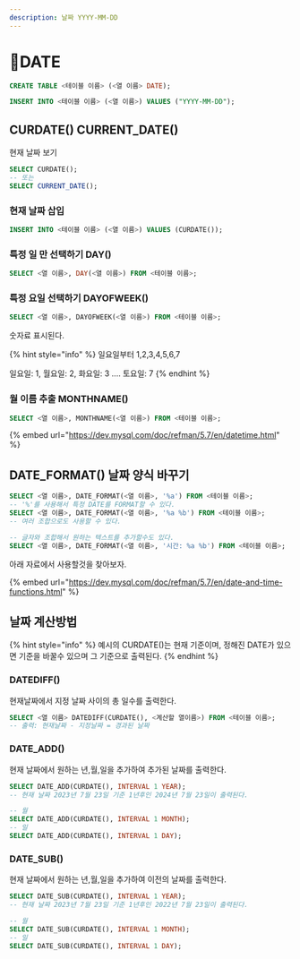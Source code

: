 ```yaml
---
description: 날짜 YYYY-MM-DD
---
```


# DATE

```sql
CREATE TABLE <테이블 이름> (<열 이름> DATE);
```

```sql
INSERT INTO <테이블 이름> (<열 이름>) VALUES ("YYYY-MM-DD");
```



## CURDATE() CURRENT\_DATE()

현재 날짜 보기

```sql
SELECT CURDATE();
-- 또는
SELECT CURRENT_DATE();
```



### 현재 날짜 삽입

```sql
INSERT INTO <테이블 이름> (<열 이름>) VALUES (CURDATE());
```



### 특정 일 만 선택하기 DAY()

```sql
SELECT <열 이름>, DAY(<열 이름>) FROM <테이블 이름>;
```



### 특정 요일 선택하기 DAYOFWEEK()

```sql
SELECT <열 이름>, DAYOFWEEK(<열 이름>) FROM <테이블 이름>;
```

숫자료 표시된다.

{% hint style="info" %}
일요일부터 1,2,3,4,5,6,7

일요일: 1, 월요일: 2, 화요일: 3 .... 토요일: 7
{% endhint %}



### 월 이름 추출 MONTHNAME()

```sql
SELECT <열 이름>, MONTHNAME(<열 이름>) FROM <테이블 이름>;
```



{% embed url="https://dev.mysql.com/doc/refman/5.7/en/datetime.html" %}

## DATE\_FORMAT() 날짜 양식 바꾸기

```sql
SELECT <열 이름>, DATE_FORMAT(<열 이름>, '%a') FROM <테이블 이름>;
-- '%'를 사용해서 특정 DATE를 FORMAT할 수 있다.
SELECT <열 이름>, DATE_FORMAT(<열 이름>, '%a %b') FROM <테이블 이름>;
-- 여러 조합으로도 사용할 수 있다.

-- 글자와 조합해서 원하는 텍스트를 추가할수도 있다.
SELECT <열 이름>, DATE_FORMAT(<열 이름>, '시간: %a %b') FROM <테이블 이름>;
```

아래 자료에서 사용할것을 찾아보자.

{% embed url="https://dev.mysql.com/doc/refman/5.7/en/date-and-time-functions.html" %}



## 날짜 계산방법&#x20;



{% hint style="info" %}
예시의 CURDATE()는 현재 기준이며, 정해진 DATE가 있으면 기준을 바꿀수 있으며 그 기준으로 출력된다.
{% endhint %}

### DATEDIFF()

현재날짜에서 지정 날짜 사이의 총 일수를 출력한다.

```sql
SELECT <열 이름> DATEDIFF(CURDATE(), <계산할 열이름>) FROM <테이블 이름>;
-- 출력: 현재날짜 - 지정날짜 = 경과된 날짜
```



### DATE\_ADD()

현재 날짜에서 원하는 년,월,일을 추가하여 추가된 날짜를 출력한다.

```sql
SELECT DATE_ADD(CURDATE(), INTERVAL 1 YEAR);
-- 현재 날짜 2023년 7월 23일 기준 1년후인 2024년 7월 23일이 출력된다.

-- 월
SELECT DATE_ADD(CURDATE(), INTERVAL 1 MONTH);
-- 일
SELECT DATE_ADD(CURDATE(), INTERVAL 1 DAY);
```



### DATE\_SUB()

현재 날짜에서 원하는 년,월,일을 추가하여 이전의 날짜를 출력한다.

```sql
SELECT DATE_SUB(CURDATE(), INTERVAL 1 YEAR);
-- 현재 날짜 2023년 7월 23일 기준 1년후인 2022년 7월 23일이 출력된다.

-- 월
SELECT DATE_SUB(CURDATE(), INTERVAL 1 MONTH);
-- 일
SELECT DATE_SUB(CURDATE(), INTERVAL 1 DAY);
```


